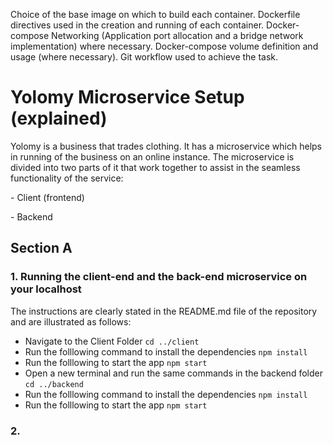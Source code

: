 Choice of the base image on which to build each container.
Dockerfile directives used in the creation and running of each container.
Docker-compose Networking (Application port allocation and a bridge network implementation) where necessary.
Docker-compose volume definition and usage (where necessary).
Git workflow used to achieve the task.

# Yolomy Microservice Setup (explained)
Yolomy is a business that trades clothing. It has a microservice which helps in running of the business on an online instance. The microservice is divided into two parts of it that work together to assist in the seamless functionality of the service:
    <p>- Client (frontend)</p>
    <p>- Backend</p>
## Section A
### 1. Running the client-end and the back-end microservice on your localhost
The instructions are clearly stated in the README.md file of the repository and are illustrated as follows:
* Navigate to the Client Folder `cd ../client`
* Run the folllowing command to install the dependencies `npm install`
* Run the folllowing to start the app `npm start`
* Open a new terminal and run the same commands in the backend folder `cd ../backend`
* Run the folllowing command to install the dependencies `npm install`
* Run the folllowing to start the app `npm start`

### 2. 